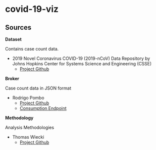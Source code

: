 # covid-19-viz
## Sources
**Dataset**

Contains case count data.
- 2019 Novel Coronavirus COVID-19 (2019-nCoV) Data Repository by Johns Hopkins Center for Systems Science and Engineering (CSSE)
    -  [Project Github](https://github.com/CSSEGISandData/COVID-19)

**Broker**

Case count data in JSON format
- Rodrigo Pombo
    - [Project Github](https://github.com/pomber/covid19)
    - [Consumption Endpoint](https://pomber.github.io/covid19/timeseries.json)

**Methodology**

Analysis Methodologies
- Thomas Wiecki
    -  [Project Github](https://github.com/twiecki/covid19)
